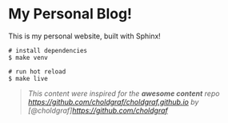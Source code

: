 # My Personal Blog!

This is my personal website, built with Sphinx!

```
# install dependencies
$ make venv

# run hot reload
$ make live 
```

> _This content were inspired for the __awesome content__ repo https://github.com/choldgraf/choldgraf.github.io by [@choldgraf]<https://github.com/choldgraf>_
